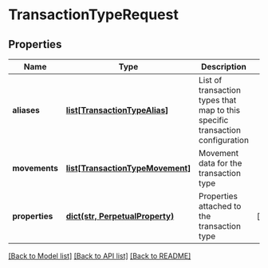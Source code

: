 # TransactionTypeRequest


## Properties
Name | Type | Description | Notes
------------ | ------------- | ------------- | -------------
**aliases** | [**list[TransactionTypeAlias]**](TransactionTypeAlias.md) | List of transaction types that map to this specific transaction configuration | 
**movements** | [**list[TransactionTypeMovement]**](TransactionTypeMovement.md) | Movement data for the transaction type | 
**properties** | [**dict(str, PerpetualProperty)**](PerpetualProperty.md) | Properties attached to the transaction type | [optional] 

[[Back to Model list]](../README.md#documentation-for-models) [[Back to API list]](../README.md#documentation-for-api-endpoints) [[Back to README]](../README.md)


